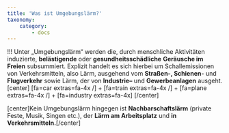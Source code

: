 ```yaml
---
title: 'Was ist Umgebungslärm?'
taxonomy:
    category:
        - docs
---
```


!!! Unter „Umgebungslärm“ werden die, durch menschliche Aktivitäten induzierte, **belästigende** oder **gesundheitsschädliche** **Geräusche im Freien** subsummiert. Explizit handelt es sich hierbei um Schallemissionen von Verkehrsmitteln, also Lärm, ausgehend vom **Straßen-, Schienen-** und **Flugverkehr** sowie Lärm, der von **Industrie–** und **Gewerbeanlagen** ausgeht.<br>[center] [fa=car extras=fa-4x /] + [fa=train extras=fa-4x /] + [fa=plane extras=fa-4x /] + [fa=industry extras=fa-4x] [/center]

[center]Kein Umgebungslärm hingegen ist **Nachbarschaftslärm** (private Feste, Musik, Singen etc.), der **Lärm am Arbeitsplatz** und **in Verkehrsmitteln.**[/center]
